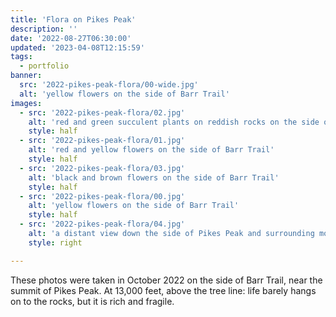```yaml
---
title: 'Flora on Pikes Peak'
description: ''
date: '2022-08-27T06:30:00'
updated: '2023-04-08T12:15:59'
tags:
  - portfolio
banner:
  src: '2022-pikes-peak-flora/00-wide.jpg'
  alt: 'yellow flowers on the side of Barr Trail'
images:
  - src: '2022-pikes-peak-flora/02.jpg'
    alt: 'red and green succulent plants on reddish rocks on the side of Barr Trail'
    style: half
  - src: '2022-pikes-peak-flora/01.jpg'
    alt: 'red and yellow flowers on the side of Barr Trail'
    style: half
  - src: '2022-pikes-peak-flora/03.jpg'
    alt: 'black and brown flowers on the side of Barr Trail'
    style: half
  - src: '2022-pikes-peak-flora/00.jpg'
    alt: 'yellow flowers on the side of Barr Trail'
    style: half
  - src: '2022-pikes-peak-flora/04.jpg'
    alt: 'a distant view down the side of Pikes Peak and surrounding mountains from higher up on Barr'
    style: right

---
```


These photos were taken in October 2022 on the side of Barr Trail, near the summit of Pikes Peak. At 13,000 feet, above the tree line: life barely hangs on to the rocks, but it is rich and fragile.